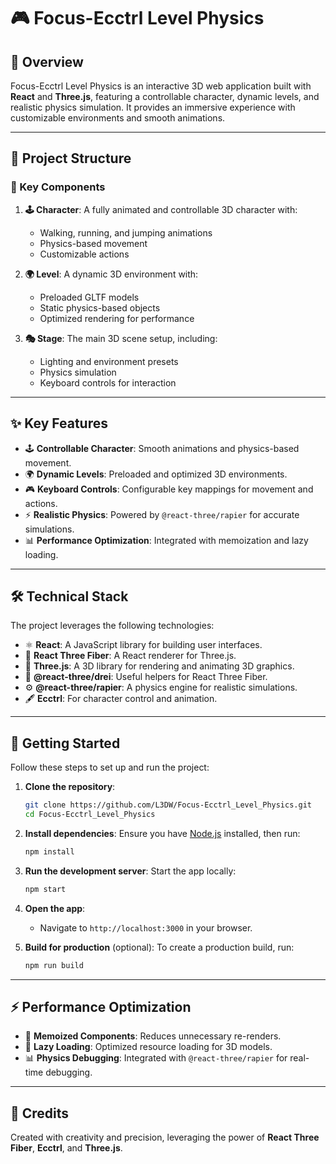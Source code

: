 # 🎮 Focus-Ecctrl Level Physics

## 🌟 Overview

Focus-Ecctrl Level Physics is an interactive 3D web application built with **React** and **Three.js**, featuring a controllable character, dynamic levels, and realistic physics simulation. It provides an immersive experience with customizable environments and smooth animations.

---

## 📂 Project Structure

### 🔑 Key Components

1. **🕹️ Character**: A fully animated and controllable 3D character with:
   - Walking, running, and jumping animations
   - Physics-based movement
   - Customizable actions

2. **🌍 Level**: A dynamic 3D environment with:
   - Preloaded GLTF models
   - Static physics-based objects
   - Optimized rendering for performance

3. **🎭 Stage**: The main 3D scene setup, including:
   - Lighting and environment presets
   - Physics simulation
   - Keyboard controls for interaction

---

## ✨ Key Features

- 🕹️ **Controllable Character**: Smooth animations and physics-based movement.
- 🌍 **Dynamic Levels**: Preloaded and optimized 3D environments.
- 🎮 **Keyboard Controls**: Configurable key mappings for movement and actions.
- ⚡ **Realistic Physics**: Powered by `@react-three/rapier` for accurate simulations.
- 📊 **Performance Optimization**: Integrated with memoization and lazy loading.

---

## 🛠️ Technical Stack

The project leverages the following technologies:

- ⚛️ **React**: A JavaScript library for building user interfaces.
- 🎨 **React Three Fiber**: A React renderer for Three.js.
- 🌌 **Three.js**: A 3D library for rendering and animating 3D graphics.
- 🧠 **@react-three/drei**: Useful helpers for React Three Fiber.
- ⚙️ **@react-three/rapier**: A physics engine for realistic simulations.
- 🖋️ **Ecctrl**: For character control and animation.

---

## 🚀 Getting Started

Follow these steps to set up and run the project:

1. **Clone the repository**:
   ```bash
   git clone https://github.com/L3DW/Focus-Ecctrl_Level_Physics.git
   cd Focus-Ecctrl_Level_Physics
   ```

2. **Install dependencies**:
   Ensure you have [Node.js](https://nodejs.org/) installed, then run:
   ```bash
   npm install
   ```

3. **Run the development server**:
   Start the app locally:
   ```bash
   npm start
   ```

4. **Open the app**:
   - Navigate to `http://localhost:3000` in your browser.

5. **Build for production** (optional):
   To create a production build, run:
   ```bash
   npm run build
   ```

---

## ⚡ Performance Optimization

- 🧠 **Memoized Components**: Reduces unnecessary re-renders.
- 🎥 **Lazy Loading**: Optimized resource loading for 3D models.
- 📊 **Physics Debugging**: Integrated with `@react-three/rapier` for real-time debugging.

---

## 🙌 Credits

Created with creativity and precision, leveraging the power of **React Three Fiber**, **Ecctrl**, and **Three.js**.